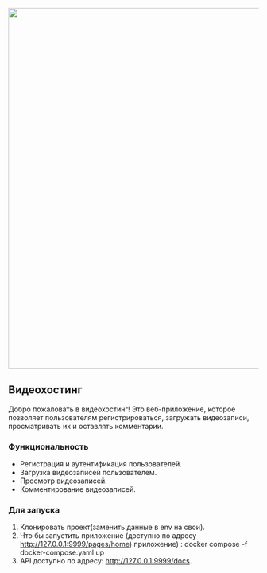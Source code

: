 <p align="center">
      <img src="https://ds-blobs-1.cdn.devapps.ru/5929463.png" border="0" width="726">
</p>

## Видеохостинг

Добро пожаловать в видеохостинг! Это веб-приложение, которое позволяет пользователям регистрироваться, загружать видеозаписи, просматривать их и оставлять комментарии.

### Функциональность

- Регистрация и аутентификация пользователей.
- Загрузка видеозаписей пользователем.
- Просмотр видеозаписей.
- Комментирование видеозаписей.

### Для запуска
1. Клонировать проект(заменить данные в env на свои).
2. Что бы запустить приложение (доступно по адресу http://127.0.0.1:9999/pages/home) приложение) : docker compose -f docker-compose.yaml up
3. API доступно по адресу: http://127.0.0.1:9999/docs.

